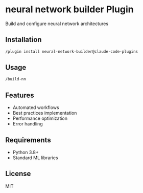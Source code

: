 # neural network builder Plugin

Build and configure neural network architectures

## Installation

```bash
/plugin install neural-network-builder@claude-code-plugins
```

## Usage

```bash
/build-nn
```

## Features

- Automated workflows
- Best practices implementation
- Performance optimization
- Error handling

## Requirements

- Python 3.8+
- Standard ML libraries

## License

MIT
